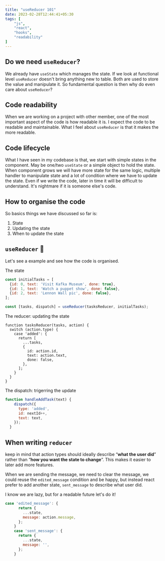 ```yaml
---
title: "useReducer 101"
date: 2023-02-28T12:44:41+05:30
tags: [
    "js",
    "react",
    "hooks",
    "readability"
]
---
```


## Do we need `useReducer`?
We already have `useState` which manages the state. If we look at functional level `useReducer` doesn't bring anything new to table. Both are used to store the value and manipulate it. So fundamental question is then why do even care about `useReducer`?

## Code readability
When we are working on a project with other member, one of the most important aspect of the code is how readable it is. I expect the code to be readable and maintainable. What I feel about `useReducer` is that it makes the more readable.

## Code lifecycle
What I have seen in my codebase is that, we start with simple states in the component. May be one/two `useState` or a simple object to hold the state. When component grows we will have more state for the same logic, multiple handler to manipulate state and a lot of condition where we have to update the state. Even if we write the code, later in time it will be difficult to understand. It's nightmare if it is someone else's code.

## How to organise the code
So basics things we have discussed so far is:
1. State
2. Updating the state
3. When to update the state

## `useReducer` 🎉
Let's see a example and see how the code is organised.

The state

```js
const initialTasks = [
  {id: 0, text: 'Visit Kafka Museum', done: true},
  {id: 1, text: 'Watch a puppet show', done: false},
  {id: 2, text: 'Lennon Wall pic', done: false},
];

const [tasks, dispatch] = useReducer(tasksReducer, initialTasks);
```

The reducer: updating the state
```
function tasksReducer(tasks, action) {
  switch (action.type) {
    case 'added': {
      return [
        ...tasks,
        {
          id: action.id,
          text: action.text,
          done: false,
        },
      ];
    }
  }
}
```
The dispatch: trigerring the update

```js
function handleAddTask(text) {
    dispatch({
      type: 'added',
      id: nextId++,
      text: text,
    });
  }
```
## When writing `reducer` 
keep in mind that action types should ideally describe “**what the user did**” rather than “**how you want the state to change**”. This makes it easier to later add more features.

When we are sending the message, we need to clear the message, we could reuse the `edited_message` condition and be happy, but instead react prefer to add another state, `sent_message` to describe what user did.

I know we are lazy, but for a readable future let's do it!

```js
case 'edited_message': {
      return {
        ...state,
        message: action.message,
      };
    }
    case 'sent_message': {
      return {
        ...state,
        message: '',
      };
    }
```
